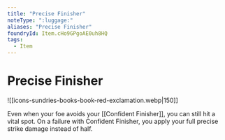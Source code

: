 ```yaml
---
title: "Precise Finisher"
noteType: ":luggage:"
aliases: "Precise Finisher"
foundryId: Item.cHo9GPgoAE0uh8HQ
tags:
  - Item
---
```


# Precise Finisher
![[icons-sundries-books-book-red-exclamation.webp|150]]

Even when your foe avoids your [[Confident Finisher]], you can still hit a vital spot. On a failure with Confident Finisher, you apply your full precise strike damage instead of half.
